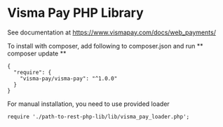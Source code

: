 Visma Pay PHP Library
=

See documentation at https://www.vismapay.com/docs/web_payments/

To install with composer, add following to composer.json and run ** composer update **

    {
      "require": {
        "visma-pay/visma-pay": "^1.0.0"
      }
    }

For manual installation, you need to use provided loader

    require './path-to-rest-php-lib/lib/visma_pay_loader.php';
